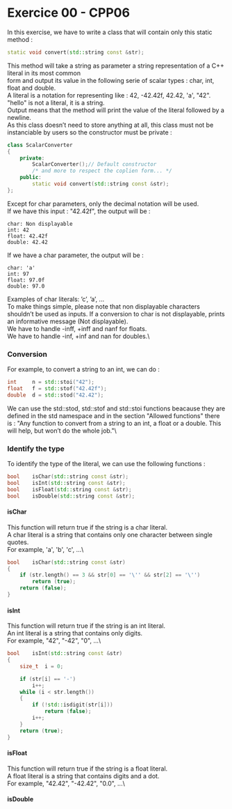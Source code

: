 # Exercice 00 - CPP06
In this exercise, we have to write a class that will contain only this static method :
```cpp
static void	convert(std::string const &str);
```
This method will take a string as parameter a string representation of a C++ literal in its most common\
form and output its value in the following serie of scalar types : char, int, float and double.\
A literal is a notation for representing like : 42, -42.42f, 42.42, 'a', "42".\
"hello" is not a literal, it is a string.\
Output means that the method will print the value of the literal followed by a newline.\
As this class doesn’t need to store anything at all, this class must not be instanciable by users so the constructor must be private :
```cpp
class ScalarConverter
{
	private:
		ScalarConverter();// Default constructor
		/* and more to respect the coplien form... */
	public:
		static void	convert(std::string const &str);
};
```
Except for char parameters, only the decimal notation will be used.\
If we have this input : "42.42f", the output will be :
```
char: Non displayable
int: 42
float: 42.42f
double: 42.42
```
If we have a char parameter, the output will be :
```
char: 'a'
int: 97
float: 97.0f
double: 97.0
```
Examples of char literals: ’c’, ’a’, ...\
To make things simple, please note that non displayable characters shouldn’t be used as inputs. If a conversion to char is not displayable, prints an informative message (Not displayable).\
We have to handle -inff, +inff and nanf for floats.\
We have to handle -inf, +inf and nan for doubles.\
### Conversion
For example, to convert a string to an int, we can do :
```cpp
int		n = std::stoi("42");
float	f = std::stof("42.42f");
double	d = std::stod("42.42");
```
We can use the std::stod, std::stof and std::stoi functions beacause they are defined in the std namespace and in the section "Allowed functions" there is : "Any function to convert from a string to an int, a float or a double. This will help, but won’t do the whole job."\
### Identify the type
To identify the type of the literal, we can use the following functions :
```cpp
bool	isChar(std::string const &str);
bool	isInt(std::string const &str);
bool	isFloat(std::string const &str);
bool	isDouble(std::string const &str);
```
#### isChar
This function will return true if the string is a char literal.\
A char literal is a string that contains only one character between single quotes.\
For example, 'a', 'b', 'c', ...\
```cpp
bool	isChar(std::string const &str)
{
	if (str.length() == 3 && str[0] == '\'' && str[2] == '\'')
		return (true);
	return (false);
}
```
#### isInt
This function will return true if the string is an int literal.\
An int literal is a string that contains only digits.\
For example, "42", "-42", "0", ...\
```cpp
bool	isInt(std::string const &str)
{
	size_t	i = 0;

	if (str[i] == '-')
		i++;
	while (i < str.length())
	{
		if (!std::isdigit(str[i]))
			return (false);
		i++;
	}
	return (true);
}
```
#### isFloat
This function will return true if the string is a float literal.\
A float literal is a string that contains digits and a dot.\
For example, "42.42", "-42.42", "0.0", ...\

#### isDouble
